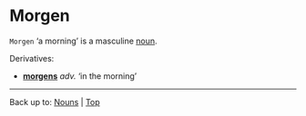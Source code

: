 # Morgen

`Morgen` ‘a morning’ is a masculine [noun](../../index.md).

Derivatives:
- **[morgens](../../../adverbs/m/mo/morgens.md)** *adv.* ‘in the morning’

----

Back up to: [Nouns](../../index.md) | [Top](../../../index.md)
